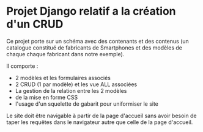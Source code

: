 # Projet Django relatif a la création d'un CRUD

Ce projet porte sur un schéma avec des contenants et des contenus (un catalogue constitué de fabricants de Smartphones et des modèles de chaque chaque fabricant dans notre exemple).

Il comporte : 

- 2 modèles et les formulaires associés
- 2 CRUD (1 par modèle) et les vue ALL associées
- La gestion de la relation entre les 2 modèles
- de la mise en forme CSS
- l'usage d'un squelette de gabarit pour uniformiser le site 

Le site doit être navigable à partir de la page d'accueil sans avoir besoin de taper les requêtes dans le navigateur autre que celle de la page d'accueil.
